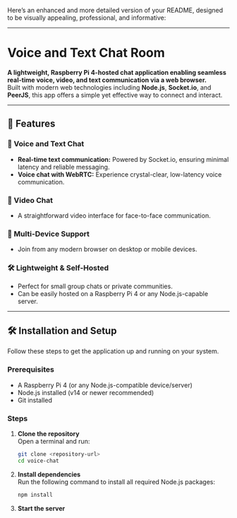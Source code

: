 Here’s an enhanced and more detailed version of your README, designed to be visually appealing, professional, and informative:

---

# Voice and Text Chat Room

**A lightweight, Raspberry Pi 4-hosted chat application enabling seamless real-time voice, video, and text communication via a web browser.**  
Built with modern web technologies including **Node.js**, **Socket.io**, and **PeerJS**, this app offers a simple yet effective way to connect and interact.

---

## 🚀 Features

### 🎤 Voice and Text Chat
- **Real-time text communication:** Powered by Socket.io, ensuring minimal latency and reliable messaging.
- **Voice chat with WebRTC:** Experience crystal-clear, low-latency voice communication.

### 🎥 Video Chat
- A straightforward video interface for face-to-face communication.

### 📱 Multi-Device Support
- Join from any modern browser on desktop or mobile devices.

### 🛠️ Lightweight & Self-Hosted
- Perfect for small group chats or private communities.
- Can be easily hosted on a Raspberry Pi 4 or any Node.js-capable server.

---

## 🛠️ Installation and Setup

Follow these steps to get the application up and running on your system.

### Prerequisites
- A Raspberry Pi 4 (or any Node.js-compatible device/server)
- Node.js installed (v14 or newer recommended)
- Git installed

### Steps

1. **Clone the repository**  
   Open a terminal and run:
   ```bash
   git clone <repository-url>
   cd voice-chat
   ```

2. **Install dependencies**  
   Run the following command to install all required Node.js packages:
   ```bash
   npm install
   ```

3. **Start the server**
